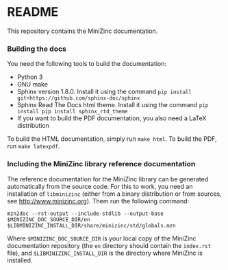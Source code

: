 # README #

This repository contains the MiniZinc documentation.

### Building the docs ###

You need the following tools to build the documentation:

* Python 3
* GNU make
* Sphinx version 1.8.0. Install it using the command
  `pip install git+https://github.com/sphinx-doc/sphinx`
* Sphinx Read The Docs html theme. Install it using the command
  `pip install pip install sphinx_rtd_theme`
* If you want to build the PDF documentation, you also need a LaTeX distribution

To build the HTML documentation, simply run `make html`. To build the PDF, run `make latexpdf`.

### Including the MiniZinc library reference documentation ###

The reference documentation for the MiniZinc library can be generated automatically from the source code.
For this to work, you need an installation of `libminizinc` (either from a binary distribution or from sources, see http://www.minizinc.org).
Them run the following command:

``mzn2doc --rst-output --include-stdlib --output-base $MINIZINC_DOC_SOURCE_DIR/en $LIBMINIZINC_INSTALL_DIR/share/minizinc/std/globals.mzn``

Where `$MINIZINC_DOC_SOURCE_DIR` is your local copy of the MiniZinc documentation repository (the `en` directory should contain the `index.rst` file),
and `$LIBMINIZINC_INSTALL_DIR` is the directory where MiniZinc is installed.